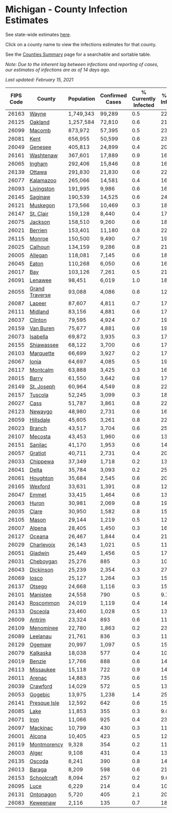 # Michigan - County Infection Estimates

See state-wide estimates [here](/infections/us-mi).

Click on a county name to view the infections estimates for that county.

See the [Counties Summary](/infections/summary-counties) page for a searchable and sortable table.

*Note: Due to the inherent lag between infections and reporting of cases, our estimates of infections are as of 14 days ago.*

*Last updated: February 15, 2021*

|   FIPS Code |                           County |   Population |   Confirmed Cases |   % Currently Infected |   % Total Infected |
|-------------|----------------------------------|--------------|-------------------|------------------------|--------------------|
|       26163 |                   [Wayne](wayne) |    1,749,343 |            99,289 |                    0.5 |               22.9 |
|       26125 |               [Oakland](oakland) |    1,257,584 |            72,810 |                    0.6 |               21.1 |
|       26099 |                 [Macomb](macomb) |      873,972 |            57,395 |                    0.5 |               23.1 |
|       26081 |                     [Kent](kent) |      656,955 |            50,599 |                    0.6 |               23.9 |
|       26049 |               [Genesee](genesee) |      405,813 |            24,899 |                    0.4 |               20.5 |
|       26161 |           [Washtenaw](washtenaw) |      367,601 |            17,889 |                    0.9 |               16.1 |
|       26065 |                 [Ingham](ingham) |      292,406 |            15,846 |                    0.8 |               16.6 |
|       26139 |                 [Ottawa](ottawa) |      291,830 |            21,830 |                    0.6 |               22.5 |
|       26077 |           [Kalamazoo](kalamazoo) |      265,066 |            14,581 |                    0.4 |               16.8 |
|       26093 |         [Livingston](livingston) |      191,995 |             9,986 |                    0.6 |               16.5 |
|       26145 |               [Saginaw](saginaw) |      190,539 |            14,525 |                    0.6 |               24.2 |
|       26121 |             [Muskegon](muskegon) |      173,566 |            10,469 |                    0.3 |               18.7 |
|       26147 |           [St. Clair](st.-clair) |      159,128 |             8,440 |                    0.4 |               17.0 |
|       26075 |               [Jackson](jackson) |      158,510 |             9,260 |                    0.6 |               18.4 |
|       26021 |               [Berrien](berrien) |      153,401 |            11,180 |                    0.8 |               22.9 |
|       26115 |                 [Monroe](monroe) |      150,500 |             9,490 |                    0.7 |               19.7 |
|       26025 |               [Calhoun](calhoun) |      134,159 |             9,286 |                    0.8 |               21.0 |
|       26005 |               [Allegan](allegan) |      118,081 |             7,145 |                    0.6 |               18.2 |
|       26045 |                   [Eaton](eaton) |      110,268 |             6,050 |                    0.6 |               16.7 |
|       26017 |                       [Bay](bay) |      103,126 |             7,261 |                    0.5 |               21.6 |
|       26091 |               [Lenawee](lenawee) |       98,451 |             6,019 |                    1.0 |               18.2 |
|       26055 | [Grand Traverse](grand-traverse) |       93,088 |             4,086 |                    0.6 |               12.8 |
|       26087 |                 [Lapeer](lapeer) |       87,607 |             4,811 |                    0.7 |               17.2 |
|       26111 |               [Midland](midland) |       83,156 |             4,881 |                    0.6 |               17.8 |
|       26037 |               [Clinton](clinton) |       79,595 |             4,924 |                    0.7 |               19.0 |
|       26159 |           [Van Buren](van-buren) |       75,677 |             4,881 |                    0.6 |               19.4 |
|       26073 |             [Isabella](isabella) |       69,872 |             3,935 |                    0.3 |               17.0 |
|       26155 |         [Shiawassee](shiawassee) |       68,122 |             3,700 |                    0.6 |               17.2 |
|       26103 |           [Marquette](marquette) |       66,699 |             3,927 |                    0.2 |               17.6 |
|       26067 |                   [Ionia](ionia) |       64,697 |             4,085 |                    0.5 |               19.1 |
|       26117 |             [Montcalm](montcalm) |       63,888 |             3,425 |                    0.3 |               16.1 |
|       26015 |                   [Barry](barry) |       61,550 |             3,642 |                    0.6 |               17.7 |
|       26149 |         [St. Joseph](st.-joseph) |       60,964 |             4,549 |                    0.8 |               22.1 |
|       26157 |               [Tuscola](tuscola) |       52,245 |             3,099 |                    0.3 |               18.6 |
|       26027 |                     [Cass](cass) |       51,787 |             3,861 |                    0.8 |               22.2 |
|       26123 |               [Newaygo](newaygo) |       48,980 |             2,731 |                    0.6 |               16.6 |
|       26059 |           [Hillsdale](hillsdale) |       45,605 |             3,261 |                    0.8 |               22.5 |
|       26023 |                 [Branch](branch) |       43,517 |             3,704 |                    0.6 |               25.7 |
|       26107 |               [Mecosta](mecosta) |       43,453 |             1,960 |                    0.6 |               13.3 |
|       26151 |               [Sanilac](sanilac) |       41,170 |             1,953 |                    0.6 |               14.3 |
|       26057 |               [Gratiot](gratiot) |       40,711 |             2,731 |                    0.4 |               20.1 |
|       26033 |             [Chippewa](chippewa) |       37,349 |             1,718 |                    0.2 |               13.6 |
|       26041 |                   [Delta](delta) |       35,784 |             3,093 |                    0.2 |               25.4 |
|       26061 |             [Houghton](houghton) |       35,684 |             2,545 |                    0.6 |               20.3 |
|       26165 |               [Wexford](wexford) |       33,631 |             1,391 |                    0.8 |               12.1 |
|       26047 |                   [Emmet](emmet) |       33,415 |             1,464 |                    0.6 |               13.3 |
|       26063 |                   [Huron](huron) |       30,981 |             2,069 |                    0.8 |               19.9 |
|       26035 |                   [Clare](clare) |       30,950 |             1,582 |                    0.8 |               15.0 |
|       26105 |                   [Mason](mason) |       29,144 |             1,219 |                    0.5 |               12.4 |
|       26007 |                 [Alpena](alpena) |       28,405 |             1,450 |                    0.3 |               16.1 |
|       26127 |                 [Oceana](oceana) |       26,467 |             1,844 |                    0.4 |               21.0 |
|       26029 |         [Charlevoix](charlevoix) |       26,143 |             1,021 |                    0.5 |               11.9 |
|       26051 |               [Gladwin](gladwin) |       25,449 |             1,456 |                    0.5 |               17.1 |
|       26031 |           [Cheboygan](cheboygan) |       25,276 |               885 |                    0.3 |               10.7 |
|       26043 |           [Dickinson](dickinson) |       25,239 |             2,354 |                    0.3 |               27.5 |
|       26069 |                   [Iosco](iosco) |       25,127 |             1,264 |                    0.3 |               15.8 |
|       26137 |                 [Otsego](otsego) |       24,668 |             1,116 |                    0.3 |               15.8 |
|       26101 |             [Manistee](manistee) |       24,558 |               790 |                    0.5 |                9.7 |
|       26143 |           [Roscommon](roscommon) |       24,019 |             1,119 |                    0.4 |               14.1 |
|       26133 |               [Osceola](osceola) |       23,460 |             1,028 |                    0.5 |               13.1 |
|       26009 |                 [Antrim](antrim) |       23,324 |               893 |                    0.6 |               11.4 |
|       26109 |           [Menominee](menominee) |       22,780 |             1,863 |                    0.2 |               23.8 |
|       26089 |             [Leelanau](leelanau) |       21,761 |               836 |                    0.3 |               11.5 |
|       26129 |                 [Ogemaw](ogemaw) |       20,997 |             1,097 |                    0.5 |               15.8 |
|       26079 |             [Kalkaska](kalkaska) |       18,038 |               577 |                    0.4 |               10.3 |
|       26019 |                 [Benzie](benzie) |       17,766 |               888 |                    0.6 |               14.7 |
|       26113 |           [Missaukee](missaukee) |       15,118 |               722 |                    0.9 |               14.3 |
|       26011 |                 [Arenac](arenac) |       14,883 |               735 |                    0.6 |               15.4 |
|       26039 |             [Crawford](crawford) |       14,029 |               572 |                    0.5 |               13.8 |
|       26053 |               [Gogebic](gogebic) |       13,975 |             1,238 |                    1.4 |               25.6 |
|       26141 |     [Presque Isle](presque-isle) |       12,592 |               642 |                    0.6 |               15.3 |
|       26085 |                     [Lake](lake) |       11,853 |               355 |                    0.3 |                9.0 |
|       26071 |                     [Iron](iron) |       11,066 |               925 |                    0.4 |               23.9 |
|       26097 |             [Mackinac](mackinac) |       10,799 |               430 |                    0.3 |               11.9 |
|       26001 |                 [Alcona](alcona) |       10,405 |               423 |                    0.5 |               12.3 |
|       26119 |       [Montmorency](montmorency) |        9,328 |               354 |                    0.2 |               11.6 |
|       26003 |                   [Alger](alger) |        9,108 |               431 |                    0.4 |               13.6 |
|       26135 |                 [Oscoda](oscoda) |        8,241 |               390 |                    0.8 |               14.4 |
|       26013 |                 [Baraga](baraga) |        8,209 |               598 |                    0.6 |               21.7 |
|       26153 |       [Schoolcraft](schoolcraft) |        8,094 |               257 |                    0.2 |                9.6 |
|       26095 |                     [Luce](luce) |        6,229 |               214 |                    0.4 |               10.5 |
|       26131 |           [Ontonagon](ontonagon) |        5,720 |               405 |                    2.1 |               20.3 |
|       26083 |             [Keweenaw](keweenaw) |        2,116 |               135 |                    0.7 |               18.8 |